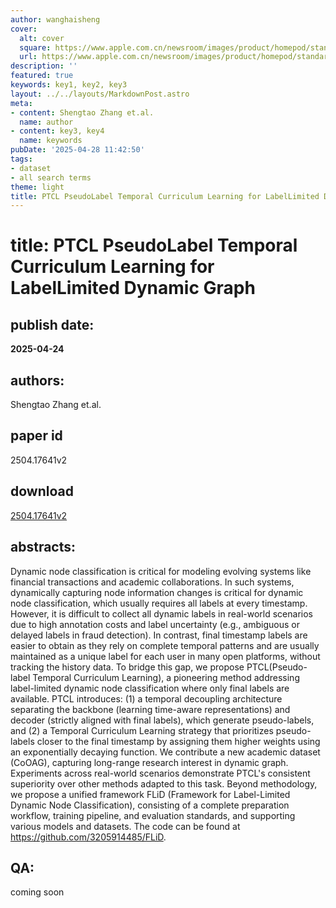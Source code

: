 ```yaml
---
author: wanghaisheng
cover:
  alt: cover
  square: https://www.apple.com.cn/newsroom/images/product/homepod/standard/Apple-HomePod-hero-230118_big.jpg.large_2x.jpg
  url: https://www.apple.com.cn/newsroom/images/product/homepod/standard/Apple-HomePod-hero-230118_big.jpg.large_2x.jpg
description: ''
featured: true
keywords: key1, key2, key3
layout: ../../layouts/MarkdownPost.astro
meta:
- content: Shengtao Zhang et.al.
  name: author
- content: key3, key4
  name: keywords
pubDate: '2025-04-28 11:42:50'
tags:
- dataset
- all search terms
theme: light
title: PTCL PseudoLabel Temporal Curriculum Learning for LabelLimited Dynamic Graph
---
```


# title: PTCL PseudoLabel Temporal Curriculum Learning for LabelLimited Dynamic Graph 
## publish date: 
**2025-04-24** 
## authors: 
  Shengtao Zhang et.al. 
## paper id
2504.17641v2
## download
[2504.17641v2](http://arxiv.org/abs/2504.17641v2)
## abstracts:
Dynamic node classification is critical for modeling evolving systems like financial transactions and academic collaborations. In such systems, dynamically capturing node information changes is critical for dynamic node classification, which usually requires all labels at every timestamp. However, it is difficult to collect all dynamic labels in real-world scenarios due to high annotation costs and label uncertainty (e.g., ambiguous or delayed labels in fraud detection). In contrast, final timestamp labels are easier to obtain as they rely on complete temporal patterns and are usually maintained as a unique label for each user in many open platforms, without tracking the history data. To bridge this gap, we propose PTCL(Pseudo-label Temporal Curriculum Learning), a pioneering method addressing label-limited dynamic node classification where only final labels are available. PTCL introduces: (1) a temporal decoupling architecture separating the backbone (learning time-aware representations) and decoder (strictly aligned with final labels), which generate pseudo-labels, and (2) a Temporal Curriculum Learning strategy that prioritizes pseudo-labels closer to the final timestamp by assigning them higher weights using an exponentially decaying function. We contribute a new academic dataset (CoOAG), capturing long-range research interest in dynamic graph. Experiments across real-world scenarios demonstrate PTCL's consistent superiority over other methods adapted to this task. Beyond methodology, we propose a unified framework FLiD (Framework for Label-Limited Dynamic Node Classification), consisting of a complete preparation workflow, training pipeline, and evaluation standards, and supporting various models and datasets. The code can be found at https://github.com/3205914485/FLiD.
## QA:
coming soon
